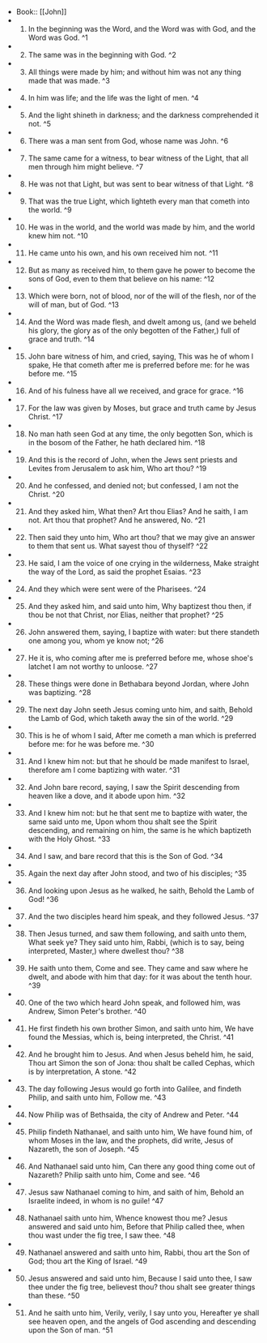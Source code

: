- Book:: [[John]]
- 1. In the beginning was the Word, and the Word was with God, and the Word was God. ^1
- 2. The same was in the beginning with God. ^2
- 3. All things were made by him; and without him was not any thing made that was made. ^3
- 4. In him was life; and the life was the light of men. ^4
- 5. And the light shineth in darkness; and the darkness comprehended it not. ^5
- 6. There was a man sent from God, whose name was John. ^6
- 7. The same came for a witness, to bear witness of the Light, that all men through him might believe. ^7
- 8. He was not that Light, but was sent to bear witness of that Light. ^8
- 9. That was the true Light, which lighteth every man that cometh into the world. ^9
- 10. He was in the world, and the world was made by him, and the world knew him not. ^10
- 11. He came unto his own, and his own received him not. ^11
- 12. But as many as received him, to them gave he power to become the sons of God, even to them that believe on his name: ^12
- 13. Which were born, not of blood, nor of the will of the flesh, nor of the will of man, but of God. ^13
- 14. And the Word was made flesh, and dwelt among us, (and we beheld his glory, the glory as of the only begotten of the Father,) full of grace and truth. ^14
- 15. John bare witness of him, and cried, saying, This was he of whom I spake, He that cometh after me is preferred before me: for he was before me. ^15
- 16. And of his fulness have all we received, and grace for grace. ^16
- 17. For the law was given by Moses, but grace and truth came by Jesus Christ. ^17
- 18. No man hath seen God at any time, the only begotten Son, which is in the bosom of the Father, he hath declared him. ^18
- 19. And this is the record of John, when the Jews sent priests and Levites from Jerusalem to ask him, Who art thou? ^19
- 20. And he confessed, and denied not; but confessed, I am not the Christ. ^20
- 21. And they asked him, What then? Art thou Elias? And he saith, I am not. Art thou that prophet? And he answered, No. ^21
- 22. Then said they unto him, Who art thou? that we may give an answer to them that sent us. What sayest thou of thyself? ^22
- 23. He said, I am the voice of one crying in the wilderness, Make straight the way of the Lord, as said the prophet Esaias. ^23
- 24. And they which were sent were of the Pharisees. ^24
- 25. And they asked him, and said unto him, Why baptizest thou then, if thou be not that Christ, nor Elias, neither that prophet? ^25
- 26. John answered them, saying, I baptize with water: but there standeth one among you, whom ye know not; ^26
- 27. He it is, who coming after me is preferred before me, whose shoe's latchet I am not worthy to unloose. ^27
- 28. These things were done in Bethabara beyond Jordan, where John was baptizing. ^28
- 29. The next day John seeth Jesus coming unto him, and saith, Behold the Lamb of God, which taketh away the sin of the world. ^29
- 30. This is he of whom I said, After me cometh a man which is preferred before me: for he was before me. ^30
- 31. And I knew him not: but that he should be made manifest to Israel, therefore am I come baptizing with water. ^31
- 32. And John bare record, saying, I saw the Spirit descending from heaven like a dove, and it abode upon him. ^32
- 33. And I knew him not: but he that sent me to baptize with water, the same said unto me, Upon whom thou shalt see the Spirit descending, and remaining on him, the same is he which baptizeth with the Holy Ghost. ^33
- 34. And I saw, and bare record that this is the Son of God. ^34
- 35. Again the next day after John stood, and two of his disciples; ^35
- 36. And looking upon Jesus as he walked, he saith, Behold the Lamb of God! ^36
- 37. And the two disciples heard him speak, and they followed Jesus. ^37
- 38. Then Jesus turned, and saw them following, and saith unto them, What seek ye? They said unto him, Rabbi, (which is to say, being interpreted, Master,) where dwellest thou? ^38
- 39. He saith unto them, Come and see. They came and saw where he dwelt, and abode with him that day: for it was about the tenth hour. ^39
- 40. One of the two which heard John speak, and followed him, was Andrew, Simon Peter's brother. ^40
- 41. He first findeth his own brother Simon, and saith unto him, We have found the Messias, which is, being interpreted, the Christ. ^41
- 42. And he brought him to Jesus. And when Jesus beheld him, he said, Thou art Simon the son of Jona: thou shalt be called Cephas, which is by interpretation, A stone. ^42
- 43. The day following Jesus would go forth into Galilee, and findeth Philip, and saith unto him, Follow me. ^43
- 44. Now Philip was of Bethsaida, the city of Andrew and Peter. ^44
- 45. Philip findeth Nathanael, and saith unto him, We have found him, of whom Moses in the law, and the prophets, did write, Jesus of Nazareth, the son of Joseph. ^45
- 46. And Nathanael said unto him, Can there any good thing come out of Nazareth? Philip saith unto him, Come and see. ^46
- 47. Jesus saw Nathanael coming to him, and saith of him, Behold an Israelite indeed, in whom is no guile! ^47
- 48. Nathanael saith unto him, Whence knowest thou me? Jesus answered and said unto him, Before that Philip called thee, when thou wast under the fig tree, I saw thee. ^48
- 49. Nathanael answered and saith unto him, Rabbi, thou art the Son of God; thou art the King of Israel. ^49
- 50. Jesus answered and said unto him, Because I said unto thee, I saw thee under the fig tree, believest thou? thou shalt see greater things than these. ^50
- 51. And he saith unto him, Verily, verily, I say unto you, Hereafter ye shall see heaven open, and the angels of God ascending and descending upon the Son of man. ^51
